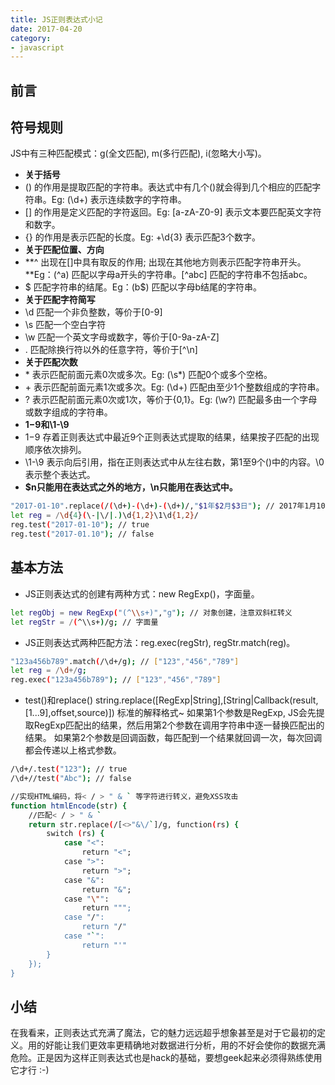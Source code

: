 ```yaml
---
title: JS正则表达式小记
date: 2017-04-20
category:
- javascript
---
```

## 前言

## 符号规则
JS中有三种匹配模式：g(全文匹配), m(多行匹配), i(忽略大小写)。
- **关于括号**
 - () 的作用是提取匹配的字符串。表达式中有几个()就会得到几个相应的匹配字符串。Eg: (\d+) 表示连续数字的字符串。
 - [] 的作用是定义匹配的字符返回。Eg: [a-zA-Z0-9] 表示文本要匹配英文字符和数字。
 - {} 的作用是表示匹配的长度。Eg: +\d{3} 表示匹配3个数字。
- **关于匹配位置、方向**
 - **^ 出现在[]中具有取反的作用; 出现在其他地方则表示匹配字符串开头。**Eg：(^a) 匹配以字母a开头的字符串。[^abc] 匹配的字符串不包括abc。
 - $ 匹配字符串的结尾。Eg：(b$) 匹配以字母b结尾的字符串。
- **关于匹配字符简写**
 - \d 匹配一个非负整数，等价于[0-9]
 - \s 匹配一个空白字符
 - \w 匹配一个英文字母或数字，等价于[0-9a-zA-Z]
 - . 匹配除换行符以外的任意字符，等价于[^\n]
- **关于匹配次数**
 - \* 表示匹配前面元素0次或多次。Eg: (\s*) 匹配0个或多个空格。
 - \+ 表示匹配前面元素1次或多次。Eg: (\d+) 匹配由至少1个整数组成的字符串。
 - ? 表示匹配前面元素0次或1次，等价于{0,1}。Eg: (\w?) 匹配最多由一个字母或数字组成的字符串。
- **$1-$9和\1-\9**
 - $1-$9 存着正则表达式中最近9个正则表达式提取的结果，结果按子匹配的出现顺序依次排列。
 - \1-\9 表示向后引用，指在正则表达式中从左往右数，第1至9个()中的内容。\0 表示整个表达式。
 -  **$n只能用在表达式之外的地方，\n只能用在表达式中。**

``` bash
"2017-01-10".replace(/(\d+)-(\d+)-(\d+)/,"$1年$2月$3日"); // 2017年1月10日
let reg = /\d{4}(\-|\/|.)\d{1,2}\1\d{1,2}/
reg.test("2017-01-10"); // true
reg.test("2017-01.10"); // false
```
## 基本方法
- JS正则表达式的创建有两种方式：new RegExp()，字面量。
``` bash
let regObj = new RegExp("(^\\s+)","g"); // 对象创建，注意双斜杠转义
let regStr = /(^\\s+)/g; // 字面量
```
- JS正则表达式两种匹配方法：reg.exec(regStr), regStr.match(reg)。
``` bash
"123a456b789".match(/\d+/g); // ["123","456","789"]
let reg = /\d+/g;
reg.exec("123a456b789"); // ["123","456","789"]
```
- test()和replace()
string.replace([RegExp|String],[String|Callback(result,[$1...$9],offset,source)]) 标准的解释格式~
如果第1个参数是RegExp, JS会先提取RegExp匹配出的结果，然后用第2个参数在调用字符串中逐一替换匹配出的结果。
如果第2个参数是回调函数，每匹配到一个结果就回调一次，每次回调都会传递以上格式参数。
``` bash
/\d+/.test("123"); // true
/\d+//test("Abc"); // false

//实现HTML编码，将< / > " & ` 等字符进行转义，避免XSS攻击 
function htmlEncode(str) {
    //匹配< / > " & `
    return str.replace(/[<>"&\/`]/g, function(rs) {
        switch (rs) {
            case "<":
                return "<";
            case ">":
                return ">";
            case "&":
                return "&";
            case "\"":
                return """;
            case "/": 
                return "/"
            case "`":
                return "'"
        }
    });
}
```
## 小结
在我看来，正则表达式充满了魔法，它的魅力远远超乎想象甚至是对于它最初的定义。用的好能让我们更效率更精确地对数据进行分析，用的不好会使你的数据充满危险。正是因为这样正则表达式也是hack的基础，要想geek起来必须得熟练使用它才行 :-)